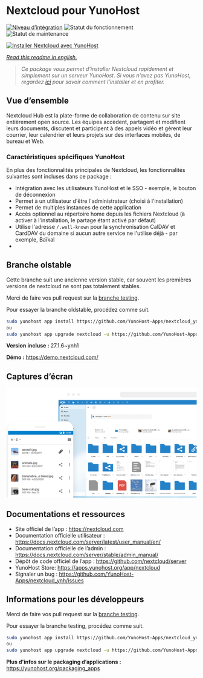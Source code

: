 <!--
N.B.: This README was automatically generated by https://github.com/YunoHost/apps/tree/master/tools/README-generator
It shall NOT be edited by hand.
-->

# Nextcloud pour YunoHost

[![Niveau d’intégration](https://dash.yunohost.org/integration/nextcloud.svg)](https://dash.yunohost.org/appci/app/nextcloud) ![Statut du fonctionnement](https://ci-apps.yunohost.org/ci/badges/nextcloud.status.svg) ![Statut de maintenance](https://ci-apps.yunohost.org/ci/badges/nextcloud.maintain.svg)

[![Installer Nextcloud avec YunoHost](https://install-app.yunohost.org/install-with-yunohost.svg)](https://install-app.yunohost.org/?app=nextcloud)

*[Read this readme in english.](./README.md)*

> *Ce package vous permet d’installer Nextcloud rapidement et simplement sur un serveur YunoHost.
Si vous n’avez pas YunoHost, regardez [ici](https://yunohost.org/#/install) pour savoir comment l’installer et en profiter.*

## Vue d’ensemble

Nextcloud Hub est la plate-forme de collaboration de contenu sur site entièrement open source. Les équipes accèdent, partagent et modifient leurs documents, discutent et participent à des appels vidéo et gèrent leur courrier, leur calendrier et leurs projets sur des interfaces mobiles, de bureau et Web.

### Caractéristiques spécifiques YunoHost

En plus des fonctionnalités principales de Nextcloud, les fonctionnalités suivantes sont incluses dans ce package :

 * Intégration avec les utilisateurs YunoHost et le SSO - exemple, le bouton de déconnexion
 * Permet à un utilisateur d'être l'administrateur (choisi à l'installation)
 * Permet de multiples instances de cette application
 * Accès optionnel au répertoire home depuis les fichiers Nextcloud (à activer à l'installation, le partage étant activé par défaut)
 * Utilise l'adresse `/.well-known` pour la synchronisation CalDAV et CardDAV du domaine si aucun autre service ne l'utilise déjà - par exemple, Baïkal
 * 
## Branche olstable

Cette branche suit une ancienne version stable, car souvent les premières versions de nextcloud ne sont pas totalement stables.

Merci de faire vos pull request sur la [branche testing](https://github.com/YunoHost-Apps/nextcloud_ynh/tree/testing).

Pour essayer la branche oldstable, procédez comme suit.

``` bash
sudo yunohost app install https://github.com/YunoHost-Apps/nextcloud_ynh/tree/oldstable --debug
ou
sudo yunohost app upgrade nextcloud -u https://github.com/YunoHost-Apps/nextcloud_ynh/tree/oldstable --debug
```



**Version incluse :** 27.1.6~ynh1

**Démo :** https://demo.nextcloud.com/

## Captures d’écran

![Capture d’écran de Nextcloud](./doc/screenshots/screenshot.png)

## Documentations et ressources

* Site officiel de l’app : <https://nextcloud.com>
* Documentation officielle utilisateur : <https://docs.nextcloud.com/server/latest/user_manual/en/>
* Documentation officielle de l’admin : <https://docs.nextcloud.com/server/stable/admin_manual/>
* Dépôt de code officiel de l’app : <https://github.com/nextcloud/server>
* YunoHost Store: <https://apps.yunohost.org/app/nextcloud>
* Signaler un bug : <https://github.com/YunoHost-Apps/nextcloud_ynh/issues>

## Informations pour les développeurs

Merci de faire vos pull request sur la [branche testing](https://github.com/YunoHost-Apps/nextcloud_ynh/tree/testing).

Pour essayer la branche testing, procédez comme suit.

``` bash
sudo yunohost app install https://github.com/YunoHost-Apps/nextcloud_ynh/tree/testing --debug
ou
sudo yunohost app upgrade nextcloud -u https://github.com/YunoHost-Apps/nextcloud_ynh/tree/testing --debug
```

**Plus d’infos sur le packaging d’applications :** <https://yunohost.org/packaging_apps>